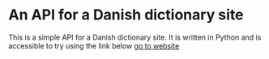 # An API for a Danish dictionary site
This is a simple API for a Danish dictionary site. It is written in Python and is accessible to try using the link below
[go to website](https://victordigital.herokuapp.com/)

